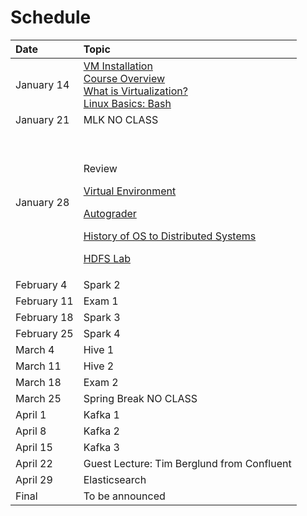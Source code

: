 # Schedule



<table>
  <thead>
    <tr>
      <th style="text-align:left">Date</th>
      <th style="text-align:left">Topic</th>
    </tr>
  </thead>
  <tbody>
    <tr>
      <td style="text-align:left">January 14</td>
      <td style="text-align:left"><a href="https://github.com/marilynwaldman/MSBX5420Spring2019/blob/master/0101vminstallation/README.md">VM Installation</a>
        <br
        /><a href="https://github.com/marilynwaldman/MSBX5420Spring2019/blob/master/0102courseoverview/README.md">Course Overview</a>
        <br
        /><a href="https://github.com/marilynwaldman/MSBX5420Spring2019/blob/master/0103whatisvirtualization/README.md">What is Virtualization?</a>
        <br
        /><a href="https://github.com/marilynwaldman/MSBX5420Spring2019/blob/master/0104bash/README.md">Linux Basics: Bash</a>
      </td>
    </tr>
    <tr>
      <td style="text-align:left">January 21</td>
      <td style="text-align:left">MLK NO CLASS
        <br />
      </td>
    </tr>
    <tr>
      <td style="text-align:left">January 28</td>
      <td style="text-align:left">
        <p>
          <br />
        </p>
        <p>Review</p>
        <p><a href="https://unstructured-playgroud.gitbook.io/unstructuredplayground/~/edit/drafts/-LXGYfH-8_CizdIKqFB3/v/release-1.0/enviornment/virtual-environment">Virtual Environment</a>
        </p>
        <p><a href="https://unstructured-playgroud.gitbook.io/unstructuredplayground/~/edit/drafts/-LXG_K3et3EJN2HmiB0m/v/release-1.0/enviornment/autograder">Autograder</a>
        </p>
        <p><a href="https://unstructured-playgroud.gitbook.io/unstructuredplayground/v/release-1.0/hadoop-and-hdfs/operating-systems">History of OS to Distributed Systems</a>
        </p>
        <p><a href="https://unstructured-playgroud.gitbook.io/unstructuredplayground/v/release-1.0/hadoop-and-hdfs/hdfs/working-with-hdfs">HDFS Lab</a>
        </p>
      </td>
    </tr>
    <tr>
      <td style="text-align:left">February 4</td>
      <td style="text-align:left">Spark 2</td>
    </tr>
    <tr>
      <td style="text-align:left">February 11</td>
      <td style="text-align:left">Exam 1</td>
    </tr>
    <tr>
      <td style="text-align:left">February 18</td>
      <td style="text-align:left">Spark 3</td>
    </tr>
    <tr>
      <td style="text-align:left">February 25</td>
      <td style="text-align:left">Spark 4</td>
    </tr>
    <tr>
      <td style="text-align:left">March 4</td>
      <td style="text-align:left">Hive 1</td>
    </tr>
    <tr>
      <td style="text-align:left">March 11</td>
      <td style="text-align:left">Hive 2</td>
    </tr>
    <tr>
      <td style="text-align:left">March 18</td>
      <td style="text-align:left">Exam 2</td>
    </tr>
    <tr>
      <td style="text-align:left">March 25</td>
      <td style="text-align:left">Spring Break NO CLASS</td>
    </tr>
    <tr>
      <td style="text-align:left">April 1</td>
      <td style="text-align:left">Kafka 1</td>
    </tr>
    <tr>
      <td style="text-align:left">April 8</td>
      <td style="text-align:left">Kafka 2</td>
    </tr>
    <tr>
      <td style="text-align:left">April 15</td>
      <td style="text-align:left">Kafka 3</td>
    </tr>
    <tr>
      <td style="text-align:left">April 22</td>
      <td style="text-align:left">Guest Lecture: Tim Berglund from Confluent</td>
    </tr>
    <tr>
      <td style="text-align:left">April 29</td>
      <td style="text-align:left">Elasticsearch</td>
    </tr>
    <tr>
      <td style="text-align:left">Final</td>
      <td style="text-align:left">To be announced</td>
    </tr>
  </tbody>
</table>